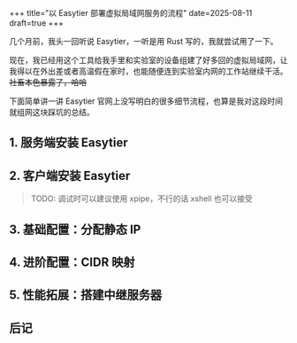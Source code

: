 +++
title="以 Easytier 部署虚拟局域网服务的流程"
date=2025-08-11
draft=true
+++

几个月前，我头一回听说 Easytier，一听是用 Rust 写的，我就尝试用了一下。

现在，我已经用这个工具给我手里和实验室的设备组建了好多回的虚拟局域网，让我得以在外出差或者高温假在家时，也能随便连到实验室内网的工作站继续干活。~~社畜本色暴露了，哈哈~~

下面简单讲一讲 Easytier 官网上没写明白的很多细节流程，也算是我对这段时间就组网这块踩坑的总结。

## 1. 服务端安装 Easytier

## 2. 客户端安装 Easytier

> TODO: 调试时可以建议使用 xpipe，不行的话 xshell 也可以接受

## 3. 基础配置：分配静态 IP

## 4. 进阶配置：CIDR 映射

## 5. 性能拓展：搭建中继服务器

## 后记
